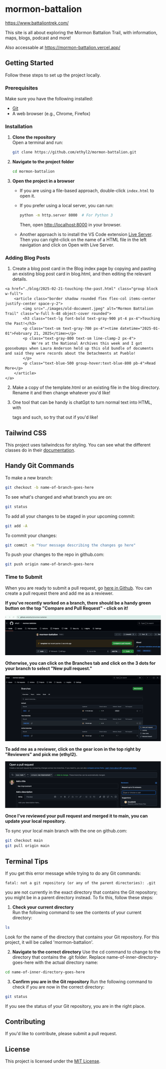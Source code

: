 # mormon-battalion

https://www.battaliontrek.com/

This site is all about exploring the Mormon Battalion Trail, with information, maps, blogs, podcast and more!

Also accessable at https://mormon-battalion.vercel.app/

## Getting Started

Follow these steps to set up the project locally.

### Prerequisites

Make sure you have the following installed:

- [Git](https://git-scm.com/)
- A web browser (e.g., Chrome, Firefox)

### Installation

1. **Clone the repository**  
   Open a terminal and run:

   ```sh
   git clone https://github.com/ethyl2/mormon-battalion.git
   ```

2. **Navigate to the project folder**  

   ```sh
   cd mormon-battalion
   ```

3. **Open the project in a browser**  
   - If you are using a file-based approach, double-click `index.html` to open it.  
   - If you prefer using a local server, you can run:

     ```sh
     python -m http.server 8000  # For Python 3
     ```

     Then, open [http://localhost:8000](http://localhost:8000) in your browser.

    - Another approach is to install the VS Code extension [Live Server](https://marketplace.visualstudio.com/items?itemName=ritwickdey.LiveServer).
    Then you can right-click on the name of a HTML file in the left navigation and click on Open with Live Server.


### Adding Blog Posts

1. Create a blog post card in the Blog index page by copying and pasting an existing blog post card in blog.html, and then editing the relevant details.


```
<a href="./blog/2025-02-21-touching-the-past.html" class="group block w-full">
    <article class="border shadow rounded flex flex-col items-center justify-center space-y-2">
        <img src="./images/old-document.jpeg" alt="Mormon Battalion Trail" class="w-full h-48 object-cover rounded">
        <h3 class="text-lg font-bold text-gray-900 pt-4 px-4">Touching the Past!</h3>
        <p class="text-sm text-gray-700 px-4"><time datetime="2025-01-01">February 21, 2025</time></p>
        <p class="text-gray-800 text-sm line-clamp-2 px-4">
            We're at the National Archives this week and I got goosebumps when Laura Anderson held up this old bundle of documents and said they were records about the Detachments at Pueblo!       
        </p>
        <p class="text-blue-500 group-hover:text-blue-800 pb-4">Read More</p>
    </article>
</a>
```

2. Make a copy of the template.html or an existing file in the blog directory. Rename it and then change whatever you'd like!

4. One tool that can be handy is chatGpt to turn normal text into HTML, with <p> tags and such, so try that out if you'd like!

## Tailwind CSS

This project uses tailwindcss for styling.
You can see what the different classes do in their [documentation](https://v2.tailwindcss.com/docs).

## Handy Git Commands

To make a new branch:

```sh
git checkout -b name-of-branch-goes-here
```

To see what's changed and what branch you are on:
```sh
git status
```

To add all your changes to be staged in your upcoming commit:
```sh
git add -A
```

To commit your changes:
```sh
git commit -m "Your message describing the changes go here"
```

To push your changes to the repo in github.com:
```sh
git push origin name-of-branch-goes-here
```
### Time to Submit

When you are ready to submit a pull request, go [here in Github](https://github.com/ethyl2/mormon-battalion). You can create a pull request there and add me as a reviewer.

**If you've recently worked on a branch, there should be a handy green button on the top "Compare and Pull Request" - click on it!**

<img src="./images/compare-and-pull-request.png" alt="Compare and Pull Request" />

**Otherwise, you can click on the Branches tab and click on the 3 dots for your branch to select "New pull request."**

<img src="./images/viewing-branches.png" alt="Viewing branches to submit a pull request" />

**To add me as a reviewer, click on the gear icon in the top right by "Reviewers" and pick me (ethyl2).**

<img src="./images/reviewer.png" alt="Adding a reviewer" />


**Once I've reviewed your pull request and merged it to main, you can update your local repository.**

To sync your local main branch with the one on github.com:
```sh
git checkout main
git pull origin main
```

## Terminal Tips

If you get this error message while trying to do any Git commands:
```
fatal: not a git repository (or any of the parent directories): .git
```
you are not currently in the exact directory that contains the Git repository; you might be in a parent directory instead.
To fix this, follow these steps:

1. **Check your current directory**  
   Run the following command to see the contents of your current directory:
```sh
ls
```
Look for the name of the directory that contains your Git repository. For this project, it will be called 'mormon-battalion'.

2. **Navigate to the correct directory**
Use the cd command to change to the directory that contains the .git folder. Replace name-of-inner-directory-goes-here with the actual directory name:
```sh
cd name-of-inner-directory-goes-here
```

3. **Confirm you are in the Git repository**
Run the following command to check if you are now in the correct directory:
```sh
git status
```
If you see the status of your Git repository, you are in the right place.

## Contributing

If you'd like to contribute, please submit a pull request.

## License

This project is licensed under the [MIT License](LICENSE).

